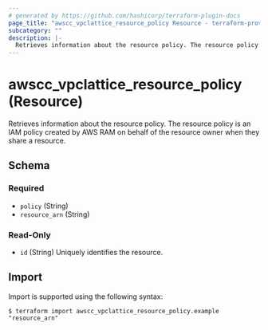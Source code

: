 ```yaml
---
# generated by https://github.com/hashicorp/terraform-plugin-docs
page_title: "awscc_vpclattice_resource_policy Resource - terraform-provider-awscc"
subcategory: ""
description: |-
  Retrieves information about the resource policy. The resource policy is an IAM policy created by AWS RAM on behalf of the resource owner when they share a resource.
---
```


# awscc_vpclattice_resource_policy (Resource)

Retrieves information about the resource policy. The resource policy is an IAM policy created by AWS RAM on behalf of the resource owner when they share a resource.



<!-- schema generated by tfplugindocs -->
## Schema

### Required

- `policy` (String)
- `resource_arn` (String)

### Read-Only

- `id` (String) Uniquely identifies the resource.

## Import

Import is supported using the following syntax:

```shell
$ terraform import awscc_vpclattice_resource_policy.example "resource_arn"
```
